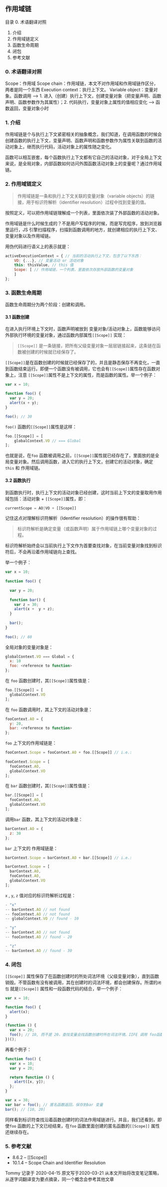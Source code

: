 ## 作用域链

目录
0. 术语翻译对照
1. 介绍
2. 作用域链定义
3. 函数生命周期
4. 闭包
5. 参考文献

### 0. 术语翻译对照
Scope：作用域
Scope chain：作用域链，本文不对作用域和作用域链作区分，两者是同一个东西
Execution context：执行上下文。
Variable object：变量对象。函数调用 --> 1. 进入（创建）执行上下文，创建变量对象（把变量声明、函数声明、函数参数作为其属性）；2. 代码执行，变量对象上属性的值相应变化 --> 函数返回，变量对象小时

### 1. 介绍

作用域链是个与执行上下文紧密相关的抽象概念，我们知道，在调用函数的时候会创建函数的执行上下文，变量声明、函数声明和函数参数作为属性关联到函数的活动对象上，继而执行代码，活动对象上的属性随之变化。

函数可以相互嵌套，每个函数执行上下文都有它自己的活动对象，对于全局上下文来说，是全局对象，内部函数如何访问外围函数活动对象上的变量呢？通过作用域链。

### 2. 作用域链定义
> 作用域链是一条和执行上下文关联的变量对象（variable objects）的链接，用于标识符解析（identifier resolution）过程中找到变量的值。

按照定义，可以把作用域链理解成一个列表，里面依次装了外部函数的活动对象。

作用域链是什么时候生成的？不是用户写程序的时候，而是写完程序，放到浏览器里运行，JS 引擎扫描程序，扫描到函数调用的地方，就创建相应的执行上下文、变量对象以及作用域链。

用伪代码进行语义上的表示就是：
```javascript
activeExecutionContext = { // 当前的活动执行上下文，包含了以下东西：
	VO: {...}, // 变量活动 or 活动对象
	this: thisValue, // this 值
	Scope: [ // 作用域链，一个列表，里面依次存放外部函数的变量对象
	] 
};
```

### 3. 函数生命周期
函数生命周期分为两个阶段：创建和调用。
#### 3.1 函数创建
在进入执行环境上下文时，函数声明被放到 变量对象/活动对象上，函数能够访问外部执行环境的变量对象，通过函数内部属性`[[Scope]]` 实现：
> `[[Scope]]` 是一条链接，把所有父级变量对象一层层链接起来，这条链在函数被创建的时候就已经保存了。

`[[Scope]]`是在函数创建的时候就已经保存了的，并且是静态保存不再变化，一直到函数结束运行。即便一个函数没有被调用，它也会有`[[Scope]]`属性存在函数对象上，注意 `[[Scope]]`属性不是上下文的属性，而是函数的属性。举一个例子：
```javascript
var x = 10;

function foo() {
  var y = 20;
  alert(x + y);
}

foo(); // 30
```
`foo()` 函数的`[[Scope]]`属性是这样：
```javascript
foo.[[Scope]] = [
	globalContext.VO // === Global
];
```
也就是说，在`foo` 函数被调用之前，`[[Scope]]`属性就已经存在了，里面放的是全局变量对象。然后调用函数，进入它的执行上下文，创建它的活动对象，确定`this` 和 作用域链。

#### 3.2 函数执行
到函数执行时，执行上下文的活动对象已经创建，这时当前上下文的变量取用作用域包括：活动对象 + `[[Scope]]`属性，即：
```javascript
currentScope = AO|VO + [[Scope]]
```

记住这点对理解标识符解析（Identifier resolution）的操作很有帮助：
> 标识符解析是确定变量（或函数声明）属于作用域链上哪个变量对象的过程。

标识符解析始终会以当前执行上下文作为首要查找对象，在当前变量对象找到标识符后，不会再沿着作用域链向上查找。

举一个例子：
```javascript
var x = 10;
  
function foo() {
  
  var y = 20;
  
  function bar() {
    var z = 30;
    alert(x +  y + z);
  }
  
  bar();
}
  
foo(); // 60
```

全局对象的变量对象是：
```javascript
globalContext.VO === Global = {
  x: 10
  foo: <reference to function>
};
```

在 `foo` 函数创建时，其`[[Scope]]`属性值是：
```javascript
foo.[[Scope]] = [
  globalContext.VO
];
```
在 `foo` 函数调用时，其上下文的活动对象是：
```javascript
fooContext.AO = {
  y: 20,
  bar: <reference to function>
};
```

`foo` 上下文的作用域链是：
```javascript
fooContext.Scope = fooContext.AO + foo.[[Scope]] // i.e.:
 
fooContext.Scope = [
  fooContext.AO,
  globalContext.VO
];
```

在 `bar` 函数创建时，其`[[Scope]]`属性值是：
```javascript
bar.[[Scope]] = [
  fooContext.AO,
  globalContext.VO
];
```

调用`bar` 函数，其上下文的活动对象是：
```javascript
barContext.AO = {
  z: 30
};
```

`bar`  上下文的 作用域链是：
```javascript
barContext.Scope = barContext.AO + bar.[[Scope]] // i.e.:

barContext.Scope = [
  barContext.AO,
  fooContext.AO,
  globalContext.VO
];
```
`x` , `y`, `z` 值对应的标识符解析过程是：
```javascript
- "x"
-- barContext.AO // not found
-- fooContext.AO // not found
-- globalContext.VO // found - 10

- "y"
-- barContext.AO // not found
-- fooContext.AO // found - 20

- "z"
-- barContext.AO // found - 30
```

### 4. 闭包

`[[Scope]]` 属性保存了在函数创建时的所处词法环境（父级变量对象），直到函数销毁。不管函数有没有被调用，其在创建时的词法环境，都会创建保存。所谓的`闭包` 就是`[[Scope]]` 属性和一段函数代码的结合，举一个例子：
```javascript
var x = 10;

function foo() {
  alert(x);
}

(function () {
  var x = 20;
  foo(); // 10, 而不是 20，查找变量会找函数创建时所在词法环境。IIFE 调用 foo函数，foo 函数内部有个变量 x，在foo 函数内部没有定义，就沿着作用域链往上一级（全局变量对象）中找，找到了10。相当于词法环境把查找变量的范围给闭合了。
})();
```

再看个例子：
```javascript
function foo() {
  var x = 10;
  var y = 20;

  return function () {
    alert([x, y]);
  };
}

var x = 30;
var bar = foo(); // 匿名函数返回，保存到bar 变量
bar(); // [10, 20]
```
同样看到标识符查找沿着函数创建时的词法作用域链进行。并且，我们还看到，即使`foo` 函数的上下文已经结束，在`foo` 函数里面创建的匿名函数的`[[Scope]]` 属性还继续存在。


### 5. 参考文献
- 8.6.2 – [[Scope]]
- 10.1.4 – Scope Chain and Identifier Resolution

Tommy 记录于 2020-04-15   原文写于2020-03-21
从本文开始将改变笔记策略，从逐字词翻译变为要点摘录，同一个概念会参考其他文章






